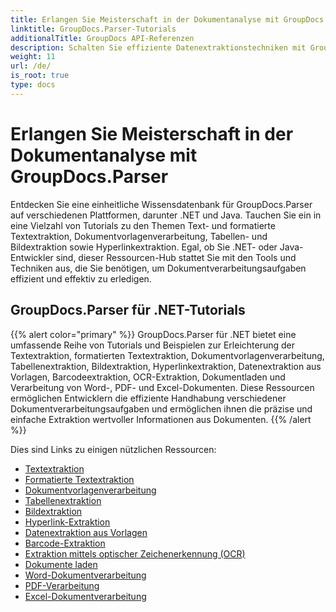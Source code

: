 ```yaml
---
title: Erlangen Sie Meisterschaft in der Dokumentanalyse mit GroupDocs.Parser
linktitle: GroupDocs.Parser-Tutorials
additionalTitle: GroupDocs API-Referenzen
description: Schalten Sie effiziente Datenextraktionstechniken mit GroupDocs.Parser für .NET und Java frei. Entdecken Sie Tutorials zur Text-, Tabellen- und Bildextraktion und mehr.
weight: 11
url: /de/
is_root: true
type: docs
---
```

# Erlangen Sie Meisterschaft in der Dokumentanalyse mit GroupDocs.Parser


Entdecken Sie eine einheitliche Wissensdatenbank für GroupDocs.Parser auf verschiedenen Plattformen, darunter .NET und Java. Tauchen Sie ein in eine Vielzahl von Tutorials zu den Themen Text- und formatierte Textextraktion, Dokumentvorlagenverarbeitung, Tabellen- und Bildextraktion sowie Hyperlinkextraktion. Egal, ob Sie .NET- oder Java-Entwickler sind, dieser Ressourcen-Hub stattet Sie mit den Tools und Techniken aus, die Sie benötigen, um Dokumentverarbeitungsaufgaben effizient und effektiv zu erledigen.

## GroupDocs.Parser für .NET-Tutorials
{{% alert color="primary" %}}
GroupDocs.Parser für .NET bietet eine umfassende Reihe von Tutorials und Beispielen zur Erleichterung der Textextraktion, formatierten Textextraktion, Dokumentvorlagenverarbeitung, Tabellenextraktion, Bildextraktion, Hyperlinkextraktion, Datenextraktion aus Vorlagen, Barcodeextraktion, OCR-Extraktion, Dokumentladen und Verarbeitung von Word-, PDF- und Excel-Dokumenten. Diese Ressourcen ermöglichen Entwicklern die effiziente Handhabung verschiedener Dokumentverarbeitungsaufgaben und ermöglichen ihnen die präzise und einfache Extraktion wertvoller Informationen aus Dokumenten.
{{% /alert %}}

Dies sind Links zu einigen nützlichen Ressourcen:
 
- [Textextraktion](./net/text-extraction/)
- [Formatierte Textextraktion](./net/formatted-text-extraction/)
- [Dokumentvorlagenverarbeitung](./net/document-template-processing/)
- [Tabellenextraktion](./net/table-extraction/)
- [Bildextraktion](./net/image-extraction/)
- [Hyperlink-Extraktion](./net/hyperlink-extraction/)
- [Datenextraktion aus Vorlagen](./net/data-extraction-from-templates/)
- [Barcode-Extraktion](./net/barcode-extraction/)
- [Extraktion mittels optischer Zeichenerkennung (OCR)](./net/ocr-extraction/)
- [Dokumente laden](./net/document-loading/)
- [Word-Dokumentverarbeitung](./net/word-document-processing/)
- [PDF-Verarbeitung](./net/pdf-processing/)
- [Excel-Dokumentverarbeitung](./net/excel-document-processing/)





